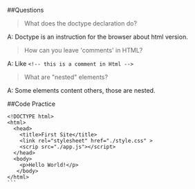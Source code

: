 ##Questions

> What does the doctype declaration do?

A: Doctype is an instruction for the browser about html version.

> How can you leave 'comments' in HTML? 

A: Like `<!-- this is a comment in Html -->`

> What are "nested" elements?

A: Some elements content others, those are nested.

##Code Practice

````
<!DOCTYPE html>
<html>
  <head>
    <title>First Site</title>
    <link rel="stylesheet" href="./style.css" >
    <scrip src="./app.js"></script>
  </head>
  <body>
    <p>Hello World!</p>
   </body>
</html>
```
